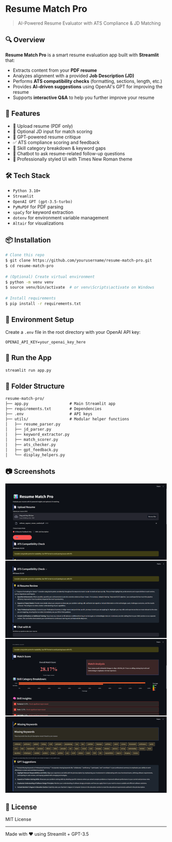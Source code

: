 # Resume Match Pro

> AI-Powered Resume Evaluator with ATS Compliance & JD Matching

## 🔍 Overview
**Resume Match Pro** is a smart resume evaluation app built with **Streamlit** that:
- Extracts content from your **PDF resume**
- Analyzes alignment with a provided **Job Description (JD)**
- Performs **ATS compatibility checks** (formatting, sections, length, etc.)
- Provides **AI-driven suggestions** using OpenAI's GPT for improving the resume
- Supports **interactive Q&A** to help you further improve your resume

## 🚀 Features
- 📄 Upload resume (PDF only)
- 💼 Optional JD input for match scoring
- 🤖 GPT-powered resume critique
- ✅ ATS compliance scoring and feedback
- 🧠 Skill category breakdown & keyword gaps
- 💬 Chatbot to ask resume-related follow-up questions
- 🎨 Professionally styled UI with Times New Roman theme

## 🛠️ Tech Stack
- `Python 3.10+`
- `Streamlit`
- `OpenAI GPT (gpt-3.5-turbo)`
- `PyMuPDF` for PDF parsing
- `spaCy` for keyword extraction
- `dotenv` for environment variable management
- `Altair` for visualizations

## 📦 Installation
```bash
# Clone this repo
$ git clone https://github.com/yourusername/resume-match-pro.git
$ cd resume-match-pro

# (Optional) Create virtual environment
$ python -m venv venv
$ source venv/bin/activate  # or venv\Scripts\activate on Windows

# Install requirements
$ pip install -r requirements.txt
```

## 🔑 Environment Setup
Create a `.env` file in the root directory with your OpenAI API key:
```
OPENAI_API_KEY=your_openai_key_here
```

## 🚦 Run the App
```bash
streamlit run app.py
```

## 📁 Folder Structure
```
resume-match-pro/
├── app.py                  # Main Streamlit app
├── requirements.txt        # Dependencies
├── .env                    # API keys
├── utils/                  # Modular helper functions
│   ├── resume_parser.py
│   ├── jd_parser.py
│   ├── keyword_extractor.py
│   ├── match_scorer.py
│   ├── ats_checker.py
│   ├── gpt_feedback.py
│   └── display_helpers.py
```

## 📷 Screenshots


![demo](pics/1st.png)
![demo](pics/2nd.png)
![demo](pics/3rd.png)
![demo](pics/4th.png)



## 📜 License
MIT License

---
Made with ❤️ using Streamlit + GPT-3.5
